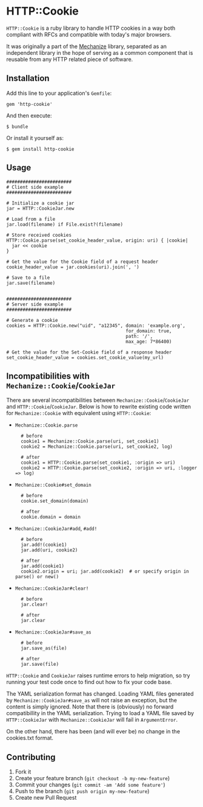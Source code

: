 # HTTP::Cookie

`HTTP::Cookie` is a ruby library to handle HTTP cookies in a way both
compliant with RFCs and compatible with today's major browsers.

It was originally a part of the
[Mechanize](https://github.com/sparklemotion/mechanize) library,
separated as an independent library in the hope of serving as a common
component that is reusable from any HTTP related piece of software.

## Installation

Add this line to your application's `Gemfile`:

    gem 'http-cookie'

And then execute:

    $ bundle

Or install it yourself as:

    $ gem install http-cookie

## Usage

    ########################
    # Client side example
    ########################

    # Initialize a cookie jar
    jar = HTTP::CookieJar.new

    # Load from a file
    jar.load(filename) if File.exist?(filename)

    # Store received cookies
    HTTP::Cookie.parse(set_cookie_header_value, origin: uri) { |cookie|
      jar << cookie
    }

    # Get the value for the Cookie field of a request header
    cookie_header_value = jar.cookies(uri).join(', ')

    # Save to a file
    jar.save(filename)


    ########################
    # Server side example
    ########################

    # Generate a cookie
    cookies = HTTP::Cookie.new("uid", "a12345", domain: 'example.org',
                                                for_domain: true,
                                                path: '/',
                                                max_age: 7*86400)

    # Get the value for the Set-Cookie field of a response header
    set_cookie_header_value = cookies.set_cookie_value(my_url)


## Incompatibilities with `Mechanize::Cookie`/`CookieJar`

There are several incompatibilities between
`Mechanize::Cookie`/`CookieJar` and `HTTP::Cookie`/`CookieJar`.  Below
is how to rewrite existing code written for `Mechanize::Cookie` with
equivalent using `HTTP::Cookie`:

- `Mechanize::Cookie.parse`

        # before
        cookie1 = Mechanize::Cookie.parse(uri, set_cookie1)
        cookie2 = Mechanize::Cookie.parse(uri, set_cookie2, log)

        # after
        cookie1 = HTTP::Cookie.parse(set_cookie1, :origin => uri)
        cookie2 = HTTP::Cookie.parse(set_cookie2, :origin => uri, :logger => log)

- `Mechanize::Cookie#set_domain`

        # before
        cookie.set_domain(domain)

        # after
        cookie.domain = domain

- `Mechanize::CookieJar#add`, `#add!`

        # before
        jar.add!(cookie1)
        jar.add(uri, cookie2)

        # after
        jar.add(cookie1)
        cookie2.origin = uri; jar.add(cookie2)  # or specify origin in parse() or new()

- `Mechanize::CookieJar#clear!`

        # before
        jar.clear!

        # after
        jar.clear

- `Mechanize::CookieJar#save_as`

        # before
        jar.save_as(file)

        # after
        jar.save(file)

`HTTP::Cookie` and `CookieJar` raises runtime errors to help
migration, so try running your test code once to find out how to fix
your code base.

The YAML serialization format has changed.  Loading YAML files
generated by `Mechanize::CookieJar#save_as` will not raise an
exception, but the content is simply ignored.  Note that there is
(obviously) no forward compatibillity in the YAML serialization.
Trying to load a YAML file saved by `HTTP::CookieJar` with
`Mechanize::CookieJar` will fail in `ArgumentError`.

On the other hand, there has been (and will ever be) no change in the
cookies.txt format.

## Contributing

1. Fork it
2. Create your feature branch (`git checkout -b my-new-feature`)
3. Commit your changes (`git commit -am 'Add some feature'`)
4. Push to the branch (`git push origin my-new-feature`)
5. Create new Pull Request

